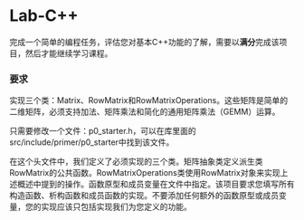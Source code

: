# Lab-C++

完成一个简单的编程任务，评估您对基本C++功能的了解，需要以**满分**完成该项目，然后才能继续学习课程。

### 要求

实现三个类：Matrix、RowMatrix和RowMatrixOperations。这些矩阵是简单的二维矩阵，必须支持加法、矩阵乘法和简化的通用矩阵乘法（GEMM）运算。 

只需要修改一个文件：p0_starter.h，可以在库里面的src/include/primer/p0_starter中找到该文件。

在这个头文件中，我们定义了必须实现的三个类。矩阵抽象类定义派生类RowMatrix的公共函数。RowMatrixOperations类使用RowMatrix对象来实现上述概述中提到的操作。函数原型和成员变量在文件中指定。该项目要求您填写所有构造函数、析构函数和成员函数的实现。不要添加任何额外的函数原型或成员变量，您的实现应该只包括实现我们为您定义的功能。 

### 